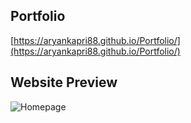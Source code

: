 ## Portfolio 

[https://aryankapri88.github.io/Portfolio/](https://aryankapri88.github.io/Portfolio/)

## Website Preview

![Homepage](D:\Portfolio\Portfolio\website_images\HomePage.PNG)

